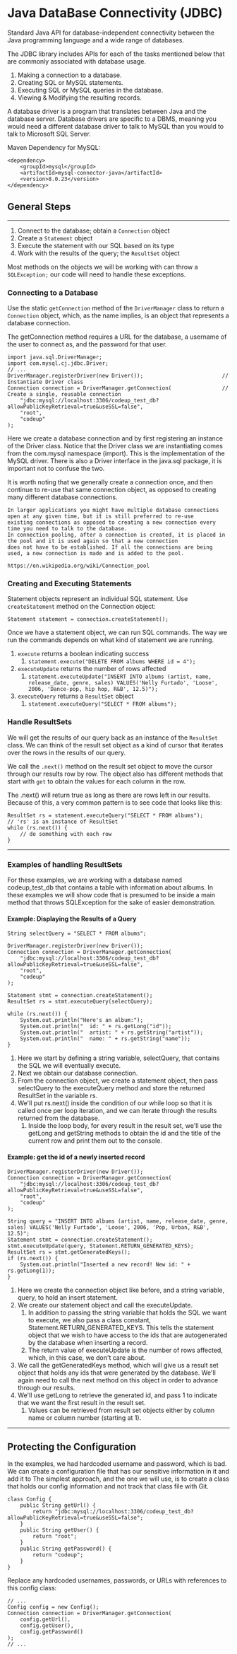 # Java DataBase Connectivity (JDBC)
Standard Java API for database-independent connectivity between the Java programming language and a wide range of databases.

The JDBC library includes APIs for each of the tasks mentioned below that are commonly associated with database usage.

1. Making a connection to a database.
2. Creating SQL or MySQL statements.
3. Executing SQL or MySQL queries in the database.
4. Viewing & Modifying the resulting records.


A database driver is a program that translates between Java and the database server. Database drivers are specific to a DBMS, meaning you would need a different database driver to talk to MySQL than you would to talk to Microsoft SQL Server.

Maven Dependency for MySQL:

    <dependency>
        <groupId>mysql</groupId>
        <artifactId>mysql-connector-java</artifactId>
        <version>8.0.23</version>
    </dependency>

## General Steps
<hr>

1. Connect to the database; obtain a `Connection` object
2. Create a `Statement` object
3. Execute the statement with our SQL based on its type
4. Work with the results of the query; the `ResultSet` object

Most methods on the objects we will be working with can throw a `SQLException;` our code will need to handle these exceptions.

### Connecting to a Database
Use the static `getConnection` method of the `DriverManager` class to return a `Connection` object, which, as the name implies, is an object that represents a database connection.

The getConnection method requires a URL for the database, a username of the user to connect as, and the password for that user.

    import java.sql.DriverManager;
    import com.mysql.cj.jdbc.Driver;
    // ...
    DriverManager.registerDriver(new Driver());                         // Instantiate Driver class
    Connection connection = DriverManager.getConnection(                // Create a single, reusable connection
        "jdbc:mysql://localhost:3306/codeup_test_db?allowPublicKeyRetrieval=true&useSSL=false",
        "root",
        "codeup"
    );
Here we create a database connection and by first registering an instance of the Driver class. Notice that the Driver class we are instantiating comes from the com.mysql namespace (import). This is the implementation of the MySQL driver. There is also a Driver interface in the java.sql package, it is important not to confuse the two.

It is worth noting that we generally create a connection once, and then continue to re-use that same connection object, as opposed to creating many different database connections.

    In larger applications you might have multiple database connections open at any given time, but it is still preferred to re-use 
    existing connections as opposed to creating a new connection every time you need to talk to the database. 
    In connection pooling, after a connection is created, it is placed in the pool and it is used again so that a new connection 
    does not have to be established. If all the connections are being used, a new connection is made and is added to the pool. 

    https://en.wikipedia.org/wiki/Connection_pool

### Creating and Executing Statements
Statement objects represent an individual SQL statement. Use `createStatement` method on the Connection object:

    Statement statement = connection.createStatement();
Once we have a statement object, we can run SQL commands. The way we run the commands depends on what kind of statement we are running.
1. `execute` returns a boolean indicating success
   1. `statement.execute("DELETE FROM albums WHERE id = 4");`
2. `executeUpdate` returns the number of rows affected
   1. `statement.executeUpdate("INSERT INTO albums (artist, name, release_date, genre, sales) VALUES('Nelly Furtado', 'Loose', 2006, 'Dance-pop, hip hop, R&B', 12.5)");`
3. `executeQuery` returns a `ResultSet` object
   1. `statement.executeQuery("SELECT * FROM albums");`

### Handle ResultSets
We will get the results of our query back as an instance of the `ResultSet` class. We can think of the result set object as a kind of cursor that iterates over the rows in the results of our query.

We call the `.next()` method on the result set object to move the cursor through our results row by row. The object also has different methods that start with `get` to obtain the values for each column in the row.

The .next() will return true as long as there are rows left in our results. Because of this, a very common pattern is to see code that looks like this:

    ResultSet rs = statement.executeQuery("SELECT * FROM albums");
    // 'rs' is an instance of ResultSet
    while (rs.next()) {
        // do something with each row
    }

<hr>

### Examples of handling ResultSets
For these examples, we are working with a database named codeup_test_db that contains a table with information about albums. In these examples we will show code that is presumed to be inside a main method that throws SQLException for the sake of easier demonstration.

#### Example: Displaying the Results of a Query

    String selectQuery = "SELECT * FROM albums";
    
    DriverManager.registerDriver(new Driver());
    Connection connection = DriverManager.getConnection(
        "jdbc:mysql://localhost:3306/codeup_test_db?allowPublicKeyRetrieval=true&useSSL=false",
        "root",
        "codeup"
    );
    
    Statement stmt = connection.createStatement();
    ResultSet rs = stmt.executeQuery(selectQuery);
    
    while (rs.next()) {
        System.out.println("Here's an album:");
        System.out.println("  id: " + rs.getLong("id"));
        System.out.println("  artist: " + rs.getString("artist"));
        System.out.println("  name: " + rs.getString("name"));
    }

1. Here we start by defining a string variable, selectQuery, that contains the SQL we will eventually execute.
2. Next we obtain our database connection.
3. From the connection object, we create a statement object, then pass selectQuery to the executeQuery method and store the returned ResultSet in the variable rs.
4. We'll put rs.next() inside the condition of our while loop so that it is called once per loop iteration, and we can iterate through the results returned from the database. 
   1. Inside the loop body, for every result in the result set, we'll use the getLong and getString methods to obtain the id and the title of the current row and print them out to the console.

#### Example: get the id of a newly inserted record

    DriverManager.registerDriver(new Driver());
    Connection connection = DriverManager.getConnection(
        "jdbc:mysql://localhost:3306/codeup_test_db?allowPublicKeyRetrieval=true&useSSL=false",
        "root",
        "codeup"
    );

    String query = "INSERT INTO albums (artist, name, release_date, genre, sales) VALUES('Nelly Furtado', 'Loose', 2006, 'Pop, Urban, R&B', 12.5)";
    Statement stmt = connection.createStatement();
    stmt.executeUpdate(query, Statement.RETURN_GENERATED_KEYS);
    ResultSet rs = stmt.getGeneratedKeys();
    if (rs.next()) {
        System.out.println("Inserted a new record! New id: " + rs.getLong(1));
    }

1. Here we create the connection object like before, and a string variable, query, to hold an insert statement.
2. We create our statement object and call the executeUpdate. 
   1. In addition to passing the string variable that holds the SQL we want to execute, we also pass a class constant, Statement.RETURN_GENERATED_KEYS. This tells the statement object that we wish to have access to the ids that are autogenerated by the database when inserting a record.
   2. The return value of executeUpdate is the number of rows affected, which, in this case, we don't care about.
3. We call the getGeneratedKeys method, which will give us a result set object that holds any ids that were generated by the database. We'll again need to call the next method on this object in order to advance through our results.
4. We'll use getLong to retrieve the generated id, and pass 1 to indicate that we want the first result in the result set. 
   1. Values can be retrieved from result set objects either by column name or column number (starting at 1).

<hr>

## Protecting the Configuration
In the examples, we had hardcoded username and password, which is bad. We can create a configuration file that has our sensitive information in it and add it to  The simplest approach, and the one we will use, is to create a class that holds our config information and not track that class file with Git.

    class Config {
        public String getUrl() {
            return "jdbc:mysql://localhost:3306/codeup_test_db?allowPublicKeyRetrieval=true&useSSL=false";
        }
        public String getUser() {
            return "root";
        }
        public String getPassword() {
            return "codeup";
        }
    }
Replace any hardcoded usernames, passwords, or URLs with references to this config class:

    // ...
    Config config = new Config();
    Connection connection = DriverManager.getConnection(
        config.getUrl(),
        config.getUser(),
        config.getPassword()
    );
    // ...



